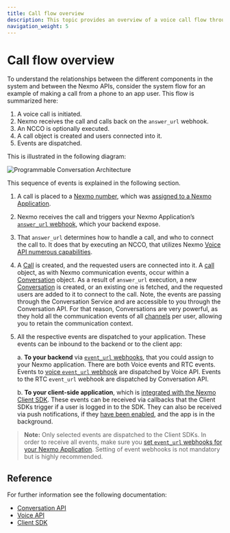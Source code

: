 ```yaml
---
title: Call flow overview
description: This topic provides an overview of a voice call flow through the system encompassing the Nexmo Voice and Conversation services.
navigation_weight: 5
---
```


# Call flow overview

To understand the relationships between the different components in the system and between the Nexmo APIs, consider the system flow for an example of making a call from a phone to an app user. This flow is summarized here:

1. A voice call is initiated.
2. Nexmo receives the call and calls back on the `answer_url` webhook.
3. An NCCO is optionally executed.
4. A call object is created and users connected into it.
5. Events are dispatched.

This is illustrated in the following diagram:

![Programmable Conversation Architecture](/assets/images/conversation-api/conv-diagram-arch.gif)

This sequence of events is explained in the following section.

1. A call is placed to a [Nexmo number](/numbers/overview), which was [assigned to a Nexmo Application](/numbers/guides/number-management).

2. Nexmo receives the call and triggers your Nexmo Application’s [`answer_url` webhook](/voice/voice-api/webhook-reference#answer-webhook), which your backend expose.

3. That `answer_url` determines how to handle a call, and who to connect the call to. It does that by executing an NCCO, that utilizes Nexmo [Voice API numerous capabilities](/voice/voice-api/ncco-reference).

4. A [Call](/conversation/concepts/call) is created, and the requested users are connected into it. A [call](/conversation/concepts/call) object, as with Nexmo communication events, occur within a [Conversation](/conversation/concepts/conversation) object. As a result of `answer_url` execution, a new [Conversation](/conversation/concepts/conversation) is created, or an existing one is fetched, and the requested users are added to it to connect to the call. Note, the events are passing through the Conversation Service and are accessible to you through the Conversation API. For that reason, Conversations are very powerful, as they hold all the communication events of all [channels](/conversation/concepts/channel) per user, allowing you to retain the communication context.

5. All the respective events are dispatched to your application. These events can be inbound to the backend or to the client app:

    a. **To your backend** via [`event_url` webhooks](/application/overview#webhooks), that you could assign to your Nexmo application. There are both Voice events and RTC events. Events to [voice `event_url` webhook](/voice/voice-api/webhook-reference#event-webhook) are dispatched by Voice API. Events to the RTC `event_url` webhook are dispatched by Conversation API.

    b. **To your client-side application**, which is [integrated with the Nexmo Client SDK](/client-sdk/setup/add-sdk-to-your-app/android). These events can be received via callbacks that the Client SDKs trigger if a user is logged in to the SDK. They can also be received via push notifications, if they [have been enabled](/client-sdk/setup/set-up-push-notifications), and the app is in the background.

> **Note:** Only selected events are dispatched to the Client SDKs. In order to receive all events, make sure you [set `event_url` webhooks for your Nexmo Application](application/overview#webhooks). Setting of event webhooks is not mandatory but is highly recommended.

## Reference

For further information see the following documentation:

* [Conversation API](/api/conversation)
* [Voice API](/voice/voice-api/overview)
* [Client SDK](/client-sdk/overview)
